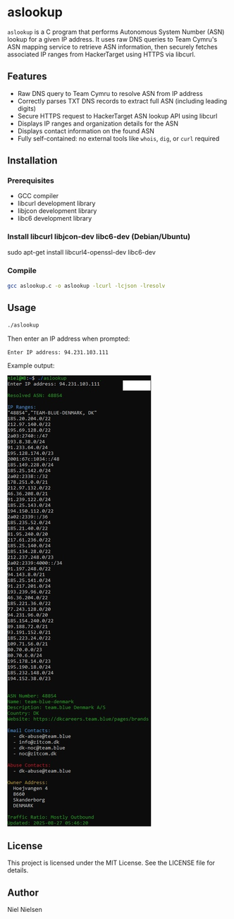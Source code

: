 # aslookup

`aslookup` is a C program that performs Autonomous System Number (ASN) lookup for a given IP address. It uses raw DNS queries to Team Cymru's ASN mapping service to retrieve ASN information, then securely fetches associated IP ranges from HackerTarget using HTTPS via libcurl.

## Features

- Raw DNS query to Team Cymru to resolve ASN from IP address
- Correctly parses TXT DNS records to extract full ASN (including leading digits)
- Secure HTTPS request to HackerTarget ASN lookup API using libcurl
- Displays IP ranges and organization details for the ASN
- Displays contact information on the found ASN
- Fully self-contained: no external tools like `whois`, `dig`, or `curl` required

## Installation

### Prerequisites

- GCC compiler
- libcurl development library
- libjcon development library
- libc6 development library

### Install libcurl libjcon-dev libc6-dev (Debian/Ubuntu)


sudo apt-get install libcurl4-openssl-dev libc6-dev

### Compile

```bash
gcc aslookup.c -o aslookup -lcurl -lcjson -lresolv
```

## Usage

```bash
./aslookup
```

Then enter an IP address when prompted:

```
Enter IP address: 94.231.103.111
```
Example output:

![screenshot](sample-output.jpg)

## License

This project is licensed under the MIT License. See the LICENSE file for details.

## Author

Niel Nielsen
